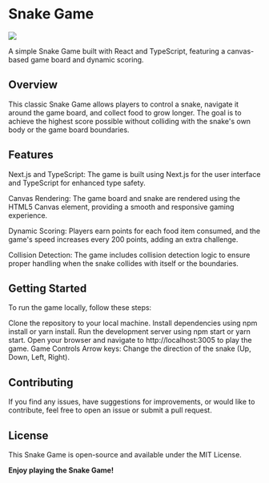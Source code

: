 # Snake Game
<a href="https://www.buymeacoffee.com/sk3llyarm"><img src="https://img.buymeacoffee.com/button-api/?text=Buy me a coffee&emoji=&slug=sk3llyarm&button_colour=FFDD00&font_colour=000000&font_family=Comic&outline_colour=000000&coffee_colour=ffffff" /></a>

A simple Snake Game built with React and TypeScript, featuring a canvas-based game board and dynamic scoring.

## Overview
This classic Snake Game allows players to control a snake, navigate it around the game board, and collect food to grow longer. The goal is to achieve the highest score possible without colliding with the snake's own body or the game board boundaries.

## Features
Next.js and TypeScript: The game is built using Next.js for the user interface and TypeScript for enhanced type safety.

Canvas Rendering: The game board and snake are rendered using the HTML5 Canvas element, providing a smooth and responsive gaming experience.

Dynamic Scoring: Players earn points for each food item consumed, and the game's speed increases every 200 points, adding an extra challenge.

Collision Detection: The game includes collision detection logic to ensure proper handling when the snake collides with itself or the boundaries.

## Getting Started
To run the game locally, follow these steps:

Clone the repository to your local machine.
Install dependencies using npm install or yarn install.
Run the development server using npm start or yarn start.
Open your browser and navigate to http://localhost:3005 to play the game.
Game Controls
Arrow keys: Change the direction of the snake (Up, Down, Left, Right).

## Contributing
If you find any issues, have suggestions for improvements, or would like to contribute, feel free to open an issue or submit a pull request.

## License
This Snake Game is open-source and available under the MIT License.

**Enjoy playing the Snake Game!**